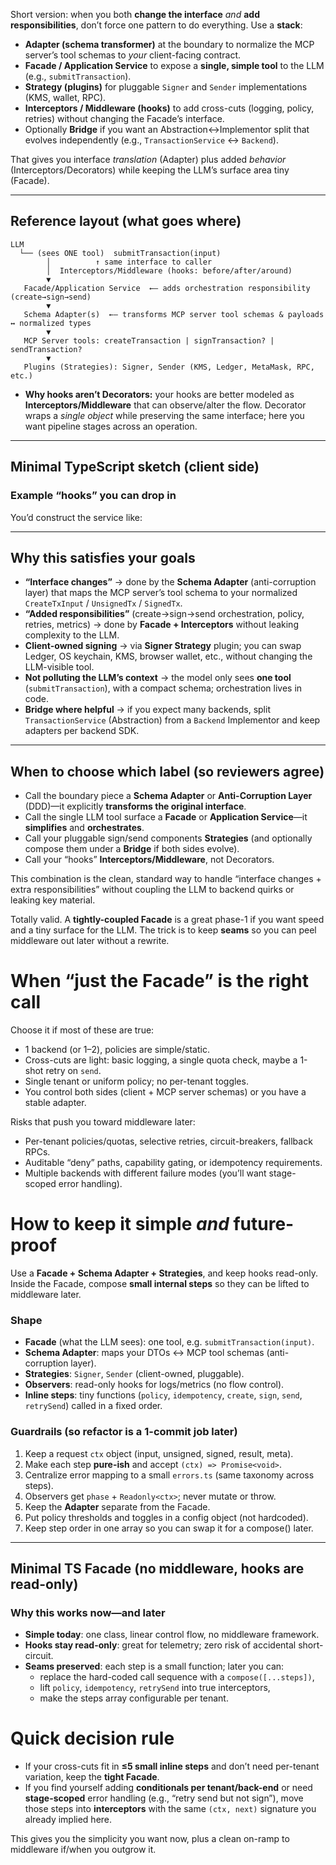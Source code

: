 Short version: when you both **change the interface** _and_ **add responsibilities**, don’t force one pattern to do everything. Use a **stack**:

- **Adapter (schema transformer)** at the boundary to normalize the MCP server’s tool schemas to _your_ client-facing contract.
- **Facade / Application Service** to expose a **single, simple tool** to the LLM (e.g., `submitTransaction`).
- **Strategy (plugins)** for pluggable `Signer` and `Sender` implementations (KMS, wallet, RPC).
- **Interceptors / Middleware (hooks)** to add cross-cuts (logging, policy, retries) without changing the Facade’s interface.
- Optionally **Bridge** if you want an Abstraction↔Implementor split that evolves independently (e.g., `TransactionService` ↔ `Backend`).

That gives you interface _translation_ (Adapter) plus added _behavior_ (Interceptors/Decorators) while keeping the LLM’s surface area tiny (Facade).

---

## Reference layout (what goes where)

```
LLM
  └── (sees ONE tool)  submitTransaction(input)
        │          ↑ same interface to caller
        │  Interceptors/Middleware (hooks: before/after/around)
        ▼
   Facade/Application Service  ←— adds orchestration responsibility (create→sign→send)
        ▼
   Schema Adapter(s)  ←— transforms MCP server tool schemas & payloads ↔ normalized types
        ▼
   MCP Server tools: createTransaction | signTransaction? | sendTransaction?
        ▼
   Plugins (Strategies): Signer, Sender (KMS, Ledger, MetaMask, RPC, etc.)
```

- **Why hooks aren’t Decorators:** your hooks are better modeled as **Interceptors/Middleware** that can observe/alter the flow. Decorator wraps a _single object_ while preserving the same interface; here you want pipeline stages across an operation.

---

## Minimal TypeScript sketch (client side)

### Example “hooks” you can drop in

You’d construct the service like:

---

## Why this satisfies your goals

- **“Interface changes”** → done by the **Schema Adapter** (anti-corruption layer) that maps the MCP server’s tool schema to your normalized `CreateTxInput` / `UnsignedTx` / `SignedTx`.
- **“Added responsibilities”** (create→sign→send orchestration, policy, retries, metrics) → done by **Facade + Interceptors** without leaking complexity to the LLM.
- **Client-owned signing** → via **Signer Strategy** plugin; you can swap Ledger, OS keychain, KMS, browser wallet, etc., without changing the LLM-visible tool.
- **Not polluting the LLM’s context** → the model only sees **one tool** (`submitTransaction`), with a compact schema; orchestration lives in code.
- **Bridge where helpful** → if you expect many backends, split `TransactionService` (Abstraction) from a `Backend` Implementor and keep adapters per backend SDK.

---

## When to choose which label (so reviewers agree)

- Call the boundary piece a **Schema Adapter** or **Anti-Corruption Layer** (DDD)—it explicitly **transforms the original interface**.
- Call the single LLM tool surface a **Facade** or **Application Service**—it **simplifies** and **orchestrates**.
- Call your pluggable sign/send components **Strategies** (and optionally compose them under a **Bridge** if both sides evolve).
- Call your “hooks” **Interceptors/Middleware**, not Decorators.

This combination is the clean, standard way to handle “interface changes + extra responsibilities” without coupling the LLM to backend quirks or leaking key material.

Totally valid. A **tightly-coupled Facade** is a great phase-1 if you want speed and a tiny surface for the LLM. The trick is to keep **seams** so you can peel middleware out later without a rewrite.

# When “just the Facade” is the right call

Choose it if most of these are true:

- 1 backend (or 1–2), policies are simple/static.
- Cross-cuts are light: basic logging, a single quota check, maybe a 1-shot retry on `send`.
- Single tenant or uniform policy; no per-tenant toggles.
- You control both sides (client + MCP server schemas) or you have a stable adapter.

Risks that push you toward middleware later:

- Per-tenant policies/quotas, selective retries, circuit-breakers, fallback RPCs.
- Auditable “deny” paths, capability gating, or idempotency requirements.
- Multiple backends with different failure modes (you’ll want stage-scoped error handling).

# How to keep it simple _and_ future-proof

Use a **Facade + Schema Adapter + Strategies**, and keep hooks read-only. Inside the Facade, compose **small internal steps** so they can be lifted to middleware later.

### Shape

- **Facade** (what the LLM sees): one tool, e.g. `submitTransaction(input)`.
- **Schema Adapter**: maps your DTOs ↔ MCP tool schemas (anti-corruption layer).
- **Strategies**: `Signer`, `Sender` (client-owned, pluggable).
- **Observers**: read-only hooks for logs/metrics (no flow control).
- **Inline steps**: tiny functions (`policy`, `idempotency`, `create`, `sign`, `send`, `retrySend`) called in a fixed order.

### Guardrails (so refactor is a 1-commit job later)

1. Keep a request `ctx` object (input, unsigned, signed, result, meta).
2. Make each step **pure-ish** and accept `(ctx) => Promise<void>`.
3. Centralize error mapping to a small `errors.ts` (same taxonomy across steps).
4. Observers get `phase` + `Readonly<ctx>`; never mutate or throw.
5. Keep the **Adapter** separate from the Facade.
6. Put policy thresholds and toggles in a config object (not hardcoded).
7. Keep step order in one array so you can swap it for a compose() later.

---

## Minimal TS Facade (no middleware, hooks are read-only)

### Why this works now—and later

- **Simple today**: one class, linear control flow, no middleware framework.
- **Hooks stay read-only**: great for telemetry; zero risk of accidental short-circuit.
- **Seams preserved**: each step is a small function; later you can:
  - replace the hard-coded call sequence with a `compose([...steps])`,
  - lift `policy`, `idempotency`, `retrySend` into true interceptors,
  - make the steps array configurable per tenant.

# Quick decision rule

- If your cross-cuts fit in **≤5 small inline steps** and don’t need per-tenant variation, keep the **tight Facade**.
- If you find yourself adding **conditionals per tenant/back-end** or need **stage-scoped** error handling (e.g., “retry send but not sign”), move those steps into **interceptors** with the same `(ctx, next)` signature you already implied here.

This gives you the simplicity you want now, plus a clean on-ramp to middleware if/when you outgrow it.
